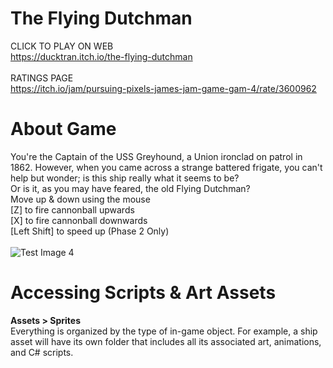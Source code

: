 # The Flying Dutchman
CLICK TO PLAY ON WEB<br>
https://ducktran.itch.io/the-flying-dutchman <br><br>
RATINGS PAGE <br>
https://itch.io/jam/pursuing-pixels-james-jam-game-gam-4/rate/3600962
<br>
# About Game
You're the Captain of the USS Greyhound, a Union ironclad on patrol in 1862. However, when you came across a strange battered frigate, you can't help but wonder; is this ship really what it seems to be? <br>
Or is it, as you may have feared, the old Flying Dutchman? <br>
Move up & down using the mouse  <br>
[Z] to fire cannonball upwards  <br>
[X] to fire cannonball downwards  <br>
[Left Shift] to speed up (Phase 2 Only)  <br>
<br>
![Test Image 4](https://img.itch.zone/aW1hZ2UvMzYwMDk2Mi8yMTQzNzkxNS5wbmc=/original/57CKBc.png)
<br>
# Accessing Scripts & Art Assets
**Assets > Sprites** <br>
Everything is organized by the type of in-game object. For example, a ship asset will have its own folder that includes all its associated art, animations, and C# scripts. <br>
